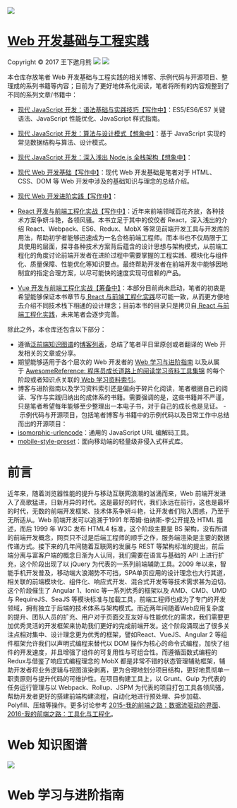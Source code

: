 
![](https://camo.githubusercontent.com/42266e71aa395fc757534be4b1b4d64bbf556e46/68747470733a2f2f636f64696e672e6e65742f752f686f7465616d2f702f43616368652f6769742f7261772f6d61737465722f323031362f31302f322f312d7261574f3364684d346a4d6a663956592d6b5a7a4e672e706e67)
 

# [Web 开发基础与工程实践](https://parg.co/b4n)




Copyright © 2017 王下邀月熊
![](https://camo.githubusercontent.com/322fefce6b2264d9ff2ad35ea5dcd4622e437b04/68747470733a2f2f696d672e736869656c64732e696f2f62616467652f4c6963656e73652d434325323042592d2d4e432d2d5341253230342e302d626c75652e737667)
![](https://camo.githubusercontent.com/d4e0f63e9613ee474a7dfdc23c240b9795712c96/68747470733a2f2f696d672e736869656c64732e696f2f62616467652f5052732d77656c636f6d652d627269676874677265656e2e737667)




本仓库存放笔者 Web 开发基础与工程实践的相关博客、示例代码与开源项目、整理成的系列书籍等内容；目前为了更好地体系化阅读，笔者将所有的内容规整到了不同的系列文章/书籍中：



- [现代 JavaScript 开发：语法基础与实践技巧【写作中】](https://github.com/wxyyxc1992/Web-Development-And-Engineering-Practices/tree/master/Modern-JavaScript)：ES5/ES6/ES7 关键语法、JavaScript 性能优化、JavaScript 样式指南。

- [现代 JavaScript 开发：算法与设计模式【想象中】]()：基于 JavaScript 实现的常见数据结构与算法、设计模式。

- [现代 JavaScript 开发：深入浅出 Node.js 全栈架构【想象中】]()：

- [现代 Web 开发基础【写作中】](https://github.com/wxyyxc1992/Web-Development-And-Engineering-Practices/tree/master/Modern-Web-Development-Foundation)：现代 Web 开发基础是笔者对于 HTML、CSS、DOM 等 Web 开发中涉及的基础知识与理念的总结介绍。

- [现代 Web 开发进阶实践【写作中】]()：


- [React 开发与前端工程化实战【写作中】](https://github.com/wxyyxc1992/Web-Development-And-Engineering-Practices/tree/master/React-And-FrontEnd-Engineering)：近年来前端领域百花齐放，各种技术方案争妍斗艳，各领风骚。本书立足于其中的佼佼者 React，深入浅出的介绍 React、Webpack、ES6、Redux、MobX 等常见前端开发工具与开发库的用法，帮助初学者能够迅速成为一名合格前端工程师。而本书也不仅局限于工具使用的层面，探寻各种技术方案背后蕴含的设计思想与架构模式，从前端工程化的角度讨论前端开发者在进阶过程中需要掌握的工程实践、模块化与组件化、质量保障、性能优化等知识要点。最终帮助开发者在前端开发中能够因地制宜的指定合理方案，以尽可能快的速度实现可信赖的产品。

- [Vue 开发与前端工程化实战【筹备中】](https://github.com/wxyyxc1992/Web-Development-And-Engineering-Practices/tree/master/Vue-And-Frontend-Engineering)：本部分目前尚未启动，笔者的初衷是希望能够保证本书章节与[ React 与前端工程化实践](https://parg.co/bau)尽可能一致，从而更方便地去介绍不同技术栈下相通的设计理念；目前本书的目录只是拷贝自[ React 与前端工程化实践](https://parg.co/bIn)，未来笔者会逐步完善。


除此之外，本仓库还包含以下部分：
- 遵循[泛前端知识图谱](https://github.com/wxyyxc1992/FrontendTechnology-Handbook)的[博客列表]()，总结了笔者平日里原创或者翻译的 Web 开发相关的文章或分享。
- 期望能够适用于各个层次的 Web 开发者的 [Web 学习与进阶指南](https://parg.co/b4x) 以及从属于 [AwesomeReference: 程序员成长道路上的阅读学习资料工具集锦](https://parg.co/b4z) 的每个阶段或者知识点关联的[ Web 学习资料索引](https://parg.co/b4T)。
- 博客与进阶指南以及学习资料索引还是偏向于碎片化阅读，笔者根据自己的阅读、写作与实践归纳出的成体系的书籍。需要强调的是，这些书籍并不严谨，只是笔者希望每年能够至少整理出一本电子书，对于自己的成长也是见证。
- 示例代码与开源项目，包括笔者博客与书籍中的示例代码以及日常工作中总结而出的开源项目：
    
- [isomorphic-urlencode](https://github.com/wxyyxc1992/Web-Frontend-Introduction-And-Best-Practices/blob/master/OpenSource/isomorphic-urlencode/README.md)：通用的 JavaScript URL 编解码工具。
    
- [mobile-style-preset](https://github.com/wxyyxc1992/Web-Frontend-Introduction-And-Best-Practices/tree/master/OpenSource/mobile-style-preset)：面向移动端的轻量级非侵入式样式库。


# 前言
近年来，随着浏览器性能的提升与移动互联网浪潮的汹涌而来，Web 前端开发进入了高歌猛进，日新月异的时代。这是最好的时代，我们永远在前行，这也是最坏的时代，无数的前端开发框架、技术体系争妍斗艳，让开发者们陷入困惑，乃至于无所适从。Web 前端开发可以追溯于1991 年蒂姆·伯纳斯-李公开提及 HTML 描述，而后 1999 年 W3C 发布 HTML4 标准，这个阶段主要是 BS 架构，没有所谓的前端开发概念，网页只不过是后端工程师的顺手之作，服务端渲染是主要的数据传递方式。接下来的几年间随着互联网的发展与 REST 等架构标准的提出，前后端分离与富客户端的概念日渐为人认同，我们需要在语言与基础的 API 上进行扩充，这个阶段出现了以 jQuery 为代表的一系列前端辅助工具。2009 年以来，智能手机开发普及，移动端大浪潮势不可挡，SPA单页应用的设计理念也大行其道，相关联的前端模块化、组件化、响应式开发、混合式开发等等技术需求甚为迫切。这个阶段催生了 Angular 1、Ionic 等一系列优秀的框架以及 AMD、CMD、UMD 与 RequireJS、SeaJS 等模块标准与加载工具，前端工程师也成为了专门的开发领域，拥有独立于后端的技术体系与架构模式。而近两年间随着Web应用复杂度的提升、团队人员的扩充、用户对于页面交互友好与性能优化的需求，我们需要更加优秀灵活的开发框架来协助我们更好的完成前端开发。这个阶段涌现出了很多关注点相对集中、设计理念更为优秀的框架，譬如React、VueJS、Angular 2 等组件框架允许我们以声明式编程来替代以 DOM 操作为核心的命令式编程，加快了组件的开发速度，并且增强了组件的可复用性与可组合性。而遵循函数式编程的Redux与借鉴了响应式编程理念的 MobX 都是非常不错的状态管理辅助框架，辅助开发者将业务逻辑与视图渲染剥离，更为合理地划分项目结构，更好地贯彻单一职责原则与提升代码的可维护性。在项目构建工具上，以 Grunt、Gulp 为代表的任务运行管理与以 Webpack、Rollup、JSPM 为代表的项目打包工具各领风骚，帮助开发者更好的搭建前端构建流程，自动化地进行预处理、异步加载、Polyfill、压缩等操作。更多讨论参考 [2015-我的前端之路：数据流驱动的界面](https://segmentfault.com/a/1190000004292245)、[2016-我的前端之路：工具化与工程化](https://zhuanlan.zhihu.com/p/24575395)。



# Web 知识图谱


![](https://coding.net/u/hoteam/p/Cache/git/raw/master/2017/3/1/frontend.png)



# Web 学习与进阶指南

